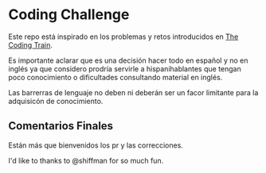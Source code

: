 # Coding Challenge
Este repo está inspirado en los problemas y retos introducidos en [The Coding Train](https://www.youtube.com/user/shiffman). 

Es importante aclarar que es una decisión hacer todo en español y no en inglés ya que considero prodría servirle a hispanihablantes que tengan poco conocimiento o dificultades consultando material en inglés. 

Las barrerras de lenguaje no deben ni deberán ser un facor limitante para la adquisicón de conocimiento. 

## Comentarios Finales

Están más que bienvenidos los pr y las correcciones.

I'd like to thanks to @shiffman for so much fun. 
